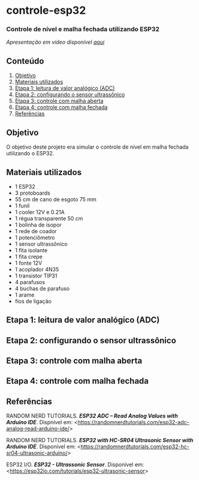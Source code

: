 # controle-esp32

### Controle de nível e malha fechada utilizando ESP32
*Apresentação em vídeo disponível [aqui]()*

## Conteúdo

1. [Objetivo](https://github.com/nairamouras/controle-esp32/blob/main/README.md#objetivo)
2. [Materiais utilizados](https://github.com/nairamouras/controle-esp32/blob/main/README.md#materiais-utilizados)
3. [Etapa 1: leitura de valor analógico (ADC)](https://github.com/nairamouras/controle-esp32/blob/main/README.md#etapa-1-leitura-de-valor-anal%C3%B3gico-adc)
4. [Etapa 2: configurando o sensor ultrassônico](https://github.com/nairamouras/controle-esp32/blob/main/README.md#etapa-2-configurando-o-sensor-ultrass%C3%B4nico)
5. [Etapa 3: controle com malha aberta](https://github.com/nairamouras/controle-esp32/blob/main/README.md#etapa-3-controle-com-malha-aberta)
6. [Etapa 4: controle com malha fechada](https://github.com/nairamouras/controle-esp32/blob/main/README.md#etapa-4-controle-com-malha-fechada)
7. [Referências](https://github.com/nairamouras/controle-esp32/blob/main/README.md#refer%C3%AAncias)

## Objetivo

O objetivo deste projeto era simular o controle de nível em malha fechada utilizando o ESP32.

## Materiais utilizados

- 1 ESP32
- 3 protoboards
- 55 cm de cano de esgoto 75 mm
- 1 funil
- 1 cooler 12V e 0.21A
- 1 régua transparente 50 cm
- 1 bolinha de isopor
- 1 rede de coador
- 1 potenciômetro
- 1 sensor ultrassônico
- 1 fita isolante
- 1 fita crepe
- 1 fonte 12V
- 1 acoplador 4N35
- 1 transistor TIP31
- 4 parafusos
- 4 buchas de parafuso
- 1 arame
- fios de ligação

## Etapa 1: leitura de valor analógico (ADC)

## Etapa 2: configurando o sensor ultrassônico

## Etapa 3: controle com malha aberta

## Etapa 4: controle com malha fechada

## Referências

RANDOM NERD TUTORIALS. ***ESP32 ADC – Read Analog Values with Arduino IDE***. Dispnível em: <<https://randomnerdtutorials.com/esp32-adc-analog-read-arduino-ide/>>

RANDOM NERD TUTORIALS. ***ESP32 with HC-SR04 Ultrasonic Sensor with Arduino IDE***. Disponível em: <<https://randomnerdtutorials.com/esp32-hc-sr04-ultrasonic-arduino/>>

ESP32 I/O. ***ESP32 - Ultrassonic Sensor***. Disponível em: <<https://esp32io.com/tutorials/esp32-ultrasonic-sensor>>
